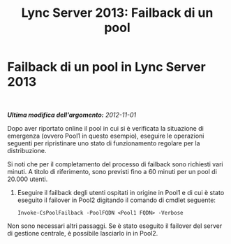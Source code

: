 ﻿---
title: 'Lync Server 2013: Failback di un pool'
TOCTitle: Failback di un pool
ms:assetid: 6232b644-ef57-4c9c-abec-14ff8ffc9fe7
ms:mtpsurl: https://technet.microsoft.com/it-it/library/JJ204945(v=OCS.15)
ms:contentKeyID: 49300767
ms.date: 08/24/2015
mtps_version: v=OCS.15
ms.translationtype: HT
---

# Failback di un pool in Lync Server 2013

 

_**Ultima modifica dell'argomento:** 2012-11-01_

Dopo aver riportato online il pool in cui si è verificata la situazione di emergenza (ovvero Pool1 in questo esempio), eseguire le operazioni seguenti per ripristinare uno stato di funzionamento regolare per la distribuzione.

Si noti che per il completamento del processo di failback sono richiesti vari minuti. A titolo di riferimento, sono previsti fino a 60 minuti per un pool di 20.000 utenti.

1.  Eseguire il failback degli utenti ospitati in origine in Pool1 e di cui è stato eseguito il failover in Pool2 digitando il comando di cmdlet seguente:
    
        Invoke-CsPoolFailback -PoolFQDN <Pool1 FQDN> -Verbose

Non sono necessari altri passaggi. Se è stato eseguito il failover del server di gestione centrale, è possibile lasciarlo in in Pool2.

